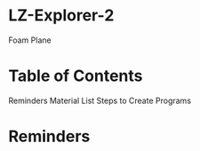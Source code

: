 # LZ-Explorer-2
Foam Plane
# Table of Contents
Reminders
Material List
Steps to Create
Programs
# Reminders
